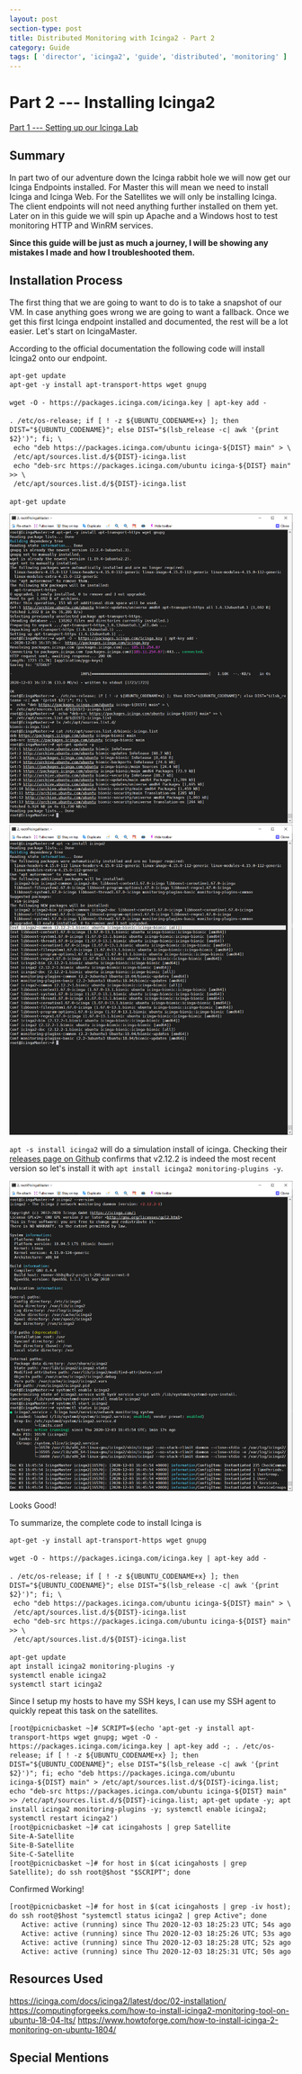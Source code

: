 ```yaml
---
layout: post
section-type: post
title: Distributed Monitoring with Icinga2 - Part 2
category: Guide
tags: [ 'director', 'icinga2', 'guide', 'distributed', 'monitoring' ]
---
```

# Part 2 --- Installing Icinga2
[Part 1 --- Setting up our Icinga Lab]()

## Summary
In part two of our adventure down the Icinga rabbit hole we will now get our Icinga Endpoints installed. For Master this will mean we need to install Icinga and Icinga Web. For the Satellites we will only be installing Icinga. The client endpoints will not need anything further installed on them yet. Later on in this guide we will spin up Apache and a Windows host to test monitoring HTTP and WinRM services.

**Since this guide will be just as much a journey, I will be showing any mistakes I made and how I troubleshooted them.**

## Installation Process
The first thing that we are going to want to do is to take a snapshot of our VM. In case anything goes wrong we are going to want a fallback. Once we get this first Icinga endpoint installed and documented, the rest will be a lot easier. Let's start on IcingaMaster.

According to the official documentation the following code will install Icinga2 onto our endpoint.

```
apt-get update
apt-get -y install apt-transport-https wget gnupg

wget -O - https://packages.icinga.com/icinga.key | apt-key add -

. /etc/os-release; if [ ! -z ${UBUNTU_CODENAME+x} ]; then DIST="${UBUNTU_CODENAME}"; else DIST="$(lsb_release -c| awk '{print $2}')"; fi; \
 echo "deb https://packages.icinga.com/ubuntu icinga-${DIST} main" > \
 /etc/apt/sources.list.d/${DIST}-icinga.list
 echo "deb-src https://packages.icinga.com/ubuntu icinga-${DIST} main" >> \
 /etc/apt/sources.list.d/${DIST}-icinga.list

apt-get update
```

![](../img/2020-11-30-installing-icinga-b95f6.png)
![](../img/2020-11-30-installing-icinga-045c0.png)

`apt -s install icinga2` will do a simulation install of icinga. Checking their [releases page on Github](https://github.com/Icinga/icinga2/releases) confirms that v2.12.2 is indeed the most recent version so let's install it with `apt install icinga2 monitoring-plugins -y`.

![](../img/2020-11-30-installing-icinga-9db39.png)

Looks Good!

To summarize, the complete code to install Icinga is

```
apt-get -y install apt-transport-https wget gnupg

wget -O - https://packages.icinga.com/icinga.key | apt-key add -

. /etc/os-release; if [ ! -z ${UBUNTU_CODENAME+x} ]; then DIST="${UBUNTU_CODENAME}"; else DIST="$(lsb_release -c| awk '{print $2}')"; fi; \
 echo "deb https://packages.icinga.com/ubuntu icinga-${DIST} main" > \
 /etc/apt/sources.list.d/${DIST}-icinga.list
 echo "deb-src https://packages.icinga.com/ubuntu icinga-${DIST} main" >> \
 /etc/apt/sources.list.d/${DIST}-icinga.list

apt-get update
apt install icinga2 monitoring-plugins -y
systemctl enable icinga2
systemctl start icinga2
```

Since I setup my hosts to have my SSH keys, I can use my SSH agent to quickly repeat this task on the satellites.

```
[root@picnicbasket ~]# SCRIPT=$(echo 'apt-get -y install apt-transport-https wget gnupg; wget -O - https://packages.icinga.com/icinga.key | apt-key add -; . /etc/os-release; if [ ! -z ${UBUNTU_CODENAME+x} ]; then DIST="${UBUNTU_CODENAME}"; else DIST="$(lsb_release -c| awk '{print $2}')"; fi; echo "deb https://packages.icinga.com/ubuntu icinga-${DIST} main" > /etc/apt/sources.list.d/${DIST}-icinga.list; echo "deb-src https://packages.icinga.com/ubuntu icinga-${DIST} main" >> /etc/apt/sources.list.d/${DIST}-icinga.list; apt-get update -y; apt install icinga2 monitoring-plugins -y; systemctl enable icinga2; systemctl restart icinga2')
[root@picnicbasket ~]# cat icingahosts | grep Satellite
Site-A-Satellite
Site-B-Satellite
Site-C-Satellite
[root@picnicbasket ~]# for host in $(cat icingahosts | grep Satellite); do ssh root@$host "$SCRIPT"; done
```

Confirmed Working!
```
[root@picnicbasket ~]# for host in $(cat icingahosts | grep -iv host); do ssh root@$host "systemctl status icinga2 | grep Active"; done
   Active: active (running) since Thu 2020-12-03 18:25:23 UTC; 54s ago
   Active: active (running) since Thu 2020-12-03 18:25:26 UTC; 53s ago
   Active: active (running) since Thu 2020-12-03 18:25:28 UTC; 52s ago
   Active: active (running) since Thu 2020-12-03 18:25:31 UTC; 50s ago
```

## Resources Used
https://icinga.com/docs/icinga2/latest/doc/02-installation/
https://computingforgeeks.com/how-to-install-icinga2-monitoring-tool-on-ubuntu-18-04-lts/
https://www.howtoforge.com/how-to-install-icinga-2-monitoring-on-ubuntu-1804/

## Special Mentions
